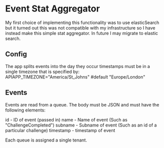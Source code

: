 # Event Stat Aggregator

My first choice of implementing this functionality was to use elasticSearch but it turned out this was not compatible with my infrastructure so I have instead make this simple stat aggregator. In future I may migrate to elastic search.

## Config

The app splits events into the day they occur
timestamps must be in a single timezone that is specified by:
APIAPP_TIMEZONE="America/St_Johns"   #default "Europe/London"

## Events

Events are read from a queue. The body must be JSON and must have the following elements:

id - ID of event (passed in)
name - Name of event (Such as "ChallengeCompleted")
subname - Subname of event (Such as an id of a particular challenge)
timestamp - timestamp of event
 
 Each queue is assigned a single tenant.
